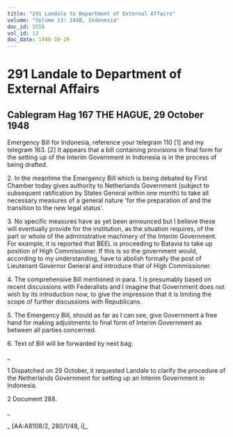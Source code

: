 ```yaml
---
title: "291 Landale to Department of External Affairs"
volume: "Volume 13: 1948, Indonesia"
doc_id: 5558
vol_id: 13
doc_date: 1948-10-29
---
```


# 291 Landale to Department of External Affairs

## Cablegram Hag 167 THE HAGUE, 29 October 1948

Emergency Bill for Indonesia, reference your telegram 110 [1] and my telegram 163. [2] It appears that a bill containing provisions in final form for the setting up of the Interim Government in Indonesia is in the process of being drafted.

2\. In the meantime the Emergency Bill which is being debated by First Chamber today gives authority to Netherlands Government (subject to subsequent ratification by States General within one month) to take all necessary measures of a general nature 'for the preparation of and the transition to the new legal status'.

3\. No specific measures have as yet been announced but I believe these will eventually provide for the institution, as the situation requires, of the part or whole of the administrative machinery of the Interim Government. For example, it is reported that BEEL is proceeding to Batavia to take up position of High Commissioner. If this is so the government would, according to my understanding, have to abolish formally the post of Lieutenant Governor General and introduce that of High Commissioner.

4\. The comprehensive Bill mentioned in para. 1 is presumably based on recent discussions with Federalists and I imagine that Government does not wish by its introduction now, to give the impression that it is limiting the scope of further discussions with Republicans.

5\. The Emergency Bill, should as far as I can see, give Government a free hand for making adjustments to final form of Interim Government as between all parties concerned.

6\. Text of Bill will be forwarded by next bag.

_

1 Dispatched on 29 October, it requested Landale to clarify the procedure of the Netherlands Government for setting up an Interim Government in Indonesia.

2 Document 288.

_

_ [AA:A8108/2, 280/1/48, i]_
